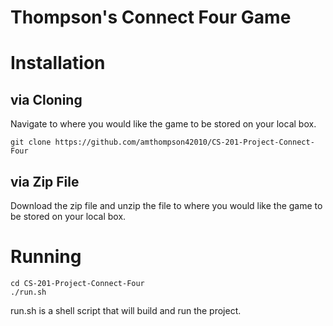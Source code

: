 # Thompson's Connect Four Game

Installation
============

via Cloning
-----------

Navigate to where you would like the game to be stored on your local box.

```
git clone https://github.com/amthompson42010/CS-201-Project-Connect-Four
``` 

via Zip File
------------

Download the zip file and unzip the file to where you would like the game to be stored on your local box.

Running
=======

```
cd CS-201-Project-Connect-Four
./run.sh
```

run.sh is a shell script that will build and run the project.